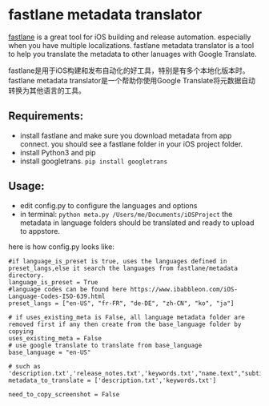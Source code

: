 # fastlane metadata translator

[fastlane](https://fastlane.tools/) is a great tool for iOS building and release automation. especially when you have multiple localizations.
fastlane metadata translator is a tool to help you translate the metadata to other lanuages with Google Translate.

fastlane是用于iOS构建和发布自动化的好工具，特别是有多个本地化版本时。 fastlane metadata translator是一个帮助你使用Google Translate将元数据自动转换为其他语言的工具。

## Requirements:
- install fastlane and make sure you download metadata from app connect. you should see a fastlane folder in your iOS project folder.
- install Python3 and pip
- install googletrans. `pip install googletrans`

## Usage:
- edit config.py to configure the languages and options
- in terminal:
`python meta.py /Users/me/Documents/iOSProject`
the metadata in language folders should be translated and ready to upload to appstore.

here is how config.py looks like:
```
#if language_is_preset is true, uses the languages defined in preset_langs,else it search the languages from fastlane/metadata directory.
language_is_preset = True
#language codes can be found here https://www.ibabbleon.com/iOS-Language-Codes-ISO-639.html
preset_langs = ["en-US", "fr-FR", "de-DE", "zh-CN", "ko", "ja"]

# if uses_existing_meta is False, all language metadata folder are removed first if any then create from the base_language folder by copying
uses_existing_meta = False
# use google translate to translate from base_language
base_language = "en-US"

# such as 'description.txt','release_notes.txt','keywords.txt',"name.text","subtitle"
metadata_to_translate = ['description.txt','keywords.txt']

need_to_copy_screenshot = False
```
